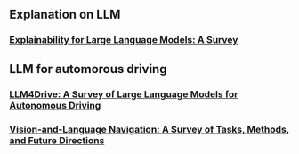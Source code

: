 ## Explanation on LLM

### [Explainability for Large Language Models: A Survey](https://arxiv.org/pdf/2309.01029)



## LLM for automorous driving

### [LLM4Drive: A Survey of Large Language Models for Autonomous Driving](https://arxiv.org/pdf/2311.01043)

### [Vision-and-Language Navigation: A Survey of Tasks, Methods, and Future Directions](https://arxiv.org/pdf/2203.12667)
